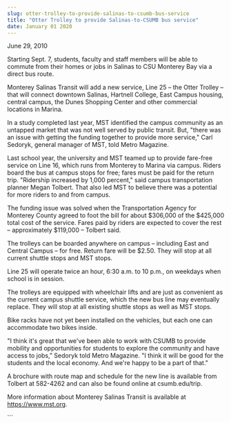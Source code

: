 ```yaml
---
slug: otter-trolley-to-provide-salinas-to-csumb-bus-service
title: "Otter Trolley to provide Salinas-to-CSUMB bus service"
date: January 01 2020
---
```


 
<p>June 29, 2010</p>
<p>
  Starting Sept. 7, students, faculty and staff members will be able to commute
  from their homes or jobs in Salinas to CSU Monterey Bay via a direct bus
  route.
</p>
<p>
  Monterey Salinas Transit will add a new service, Line 25 – the Otter Trolley –
  that will connect downtown Salinas, Hartnell College, East Campus housing,
  central campus, the Dunes Shopping Center and other commercial locations in
  Marina.
</p>
<p>
  In a study completed last year, MST identified the campus community as an
  untapped market that was not well served by public transit. But, "there was an
  issue with getting the funding together to provide more service," Carl
  Sedoryk, general manager of MST, told Metro Magazine.
</p>
<p>
  Last school year, the university and MST teamed up to provide fare-free
  service on Line 16, which runs from Monterey to Marina via campus. Riders
  board the bus at campus stops for free; fares must be paid for the return
  trip. "Ridership increased by 1,000 percent," said campus transportation
  planner Megan Tolbert. That also led MST to believe there was a potential for
  more riders to and from campus.
</p>
<p>
  The funding issue was solved when the Transportation Agency for Monterey
  County agreed to foot the bill for about $306,000 of the $425,000 total cost
  of the service. Fares paid by riders are expected to cover the rest –
  approximately $119,000 – Tolbert said.
</p>
<p>
  The trolleys can be boarded anywhere on campus – including East and Central
  Campus – for free. Return fare will be $2.50. They will stop at all current
  shuttle stops and MST stops.
</p>
<p>
  Line 25 will operate twice an hour, 6:30 a.m. to 10 p.m., on weekdays when
  school is in session.
</p>
<p>
  The trolleys are equipped with wheelchair lifts and are just as convenient as
  the current campus shuttle service, which the new bus line may eventually
  replace. They will stop at all existing shuttle stops as well as MST stops.
</p>
<p>
  Bike racks have not yet been installed on the vehicles, but each one can
  accommodate two bikes inside.
</p>
<p>
  "I think it's great that we've been able to work with CSUMB to provide
  mobility and opportunities for students to explore the community and have
  access to jobs," Sedoryk told Metro Magazine. "I think it will be good for the
  students and the local economy. And we're happy to be a part of that."
</p>
<p>
  A brochure with route map and schedule for the new line is available from
  Tolbert at 582-4262 and can also be found online at csumb.edu/trip.
</p>
<p>
  More information about Monterey Salinas Transit is available at
  <a href="https://www.mst.org/">https://www.mst.org</a>.
</p>
<p></p>
```
